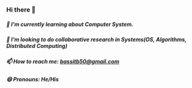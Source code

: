 ### Hi there 👋

##### 🔭 I'm currently learning about Computer System.
##### 🤔 I’m looking to do collaborative research in Systems(OS, Algorithms, Distributed Computing)
##### 📫 How to reach me: bassitb50@gmail.com
##### 😄 Pronouns: He/His
